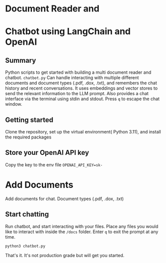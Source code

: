 # Document Reader and 
# Chatbot using LangChain and OpenAI

## Summary
Python scripts to get started with building a multi document reader and chatbot.
`chatbot.py` Can handle interacting with multiple different documents and document types (.pdf, .dox, .txt), 
and remembers the chat history and recent conversations.
It uses embeddings and vector stores to send the relevant information to the LLM prompt. Also provides a chat interface
via the terminal using stdin and stdout. Press `q` to escape the chat window.


## Getting started


Clone the repository, set up the virtual environment( Python 3.11), and install the required packages


## Store your OpenAI API key
Copy the key to the  env file
`OPENAI_API_KEY=sk-`

# Add Documents
Add documents for chat. Document types (.pdf, .dox, .txt)

## Start chatting
Run chatbot, and start interacting with your files. 
Place any files you would like to interact with inside the `/docs` folder. 
Enter `q` to exit the prompt at any time.

```python
python3 chatbot.py
```
That's it. 
It's not production grade but will get you started.
